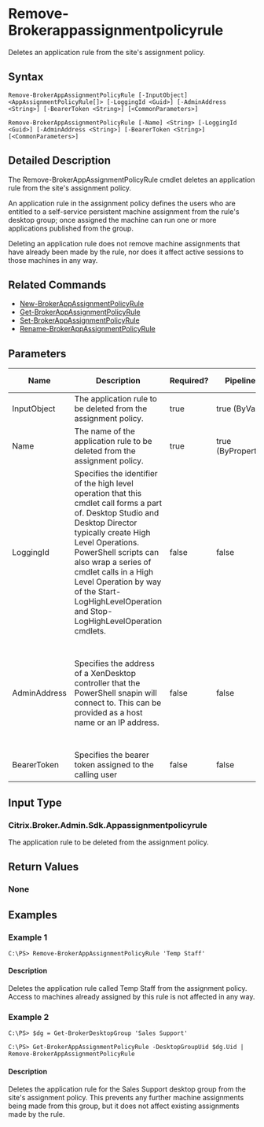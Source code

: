 ﻿
# Remove-Brokerappassignmentpolicyrule
Deletes an application rule from the site's assignment policy.
## Syntax
```
Remove-BrokerAppAssignmentPolicyRule [-InputObject] <AppAssignmentPolicyRule[]> [-LoggingId <Guid>] [-AdminAddress <String>] [-BearerToken <String>] [<CommonParameters>]

Remove-BrokerAppAssignmentPolicyRule [-Name] <String> [-LoggingId <Guid>] [-AdminAddress <String>] [-BearerToken <String>] [<CommonParameters>]
```
## Detailed Description
The Remove-BrokerAppAssignmentPolicyRule cmdlet deletes an application rule from the site's assignment policy.

An application rule in the assignment policy defines the users who are entitled to a self-service persistent machine assignment from the rule's desktop group; once assigned the machine can run one or more applications published from the group.

Deleting an application rule does not remove machine assignments that have already been made by the rule, nor does it affect active sessions to those machines in any way.


## Related Commands

* [New-BrokerAppAssignmentPolicyRule](../New-BrokerAppAssignmentPolicyRule/)
* [Get-BrokerAppAssignmentPolicyRule](../Get-BrokerAppAssignmentPolicyRule/)
* [Set-BrokerAppAssignmentPolicyRule](../Set-BrokerAppAssignmentPolicyRule/)
* [Rename-BrokerAppAssignmentPolicyRule](../Rename-BrokerAppAssignmentPolicyRule/)
## Parameters
| Name   | Description | Required? | Pipeline Input | Default Value |
| --- | --- | --- | --- | --- |
| InputObject | The application rule to be deleted from the assignment policy. | true | true (ByValue) |  |
| Name | The name of the application rule to be deleted from the assignment policy. | true | true (ByPropertyName) |  |
| LoggingId | Specifies the identifier of the high level operation that this cmdlet call forms a part of. Desktop Studio and Desktop Director typically create High Level Operations. PowerShell scripts can also wrap a series of cmdlet calls in a High Level Operation by way of the Start-LogHighLevelOperation and Stop-LogHighLevelOperation cmdlets. | false | false |  |
| AdminAddress | Specifies the address of a XenDesktop controller that the PowerShell snapin will connect to. This can be provided as a host name or an IP address. | false | false | Localhost. Once a value is provided by any cmdlet, this value will become the default. |
| BearerToken | Specifies the bearer token assigned to the calling user | false | false |  |

## Input Type

### Citrix.Broker.Admin.Sdk.Appassignmentpolicyrule
The application rule to be deleted from the assignment policy.
## Return Values

### None

## Examples

### Example 1
```
C:\PS> Remove-BrokerAppAssignmentPolicyRule 'Temp Staff'
```
#### Description
Deletes the application rule called Temp Staff from the assignment policy. Access to machines already assigned by this rule is not affected in any way.
### Example 2
```
C:\PS> $dg = Get-BrokerDesktopGroup 'Sales Support'

C:\PS> Get-BrokerAppAssignmentPolicyRule -DesktopGroupUid $dg.Uid | Remove-BrokerAppAssignmentPolicyRule
```
#### Description
Deletes the application rule for the Sales Support desktop group from the site's assignment policy. This prevents any further machine assignments being made from this group, but it does not affect existing assignments made by the rule.
